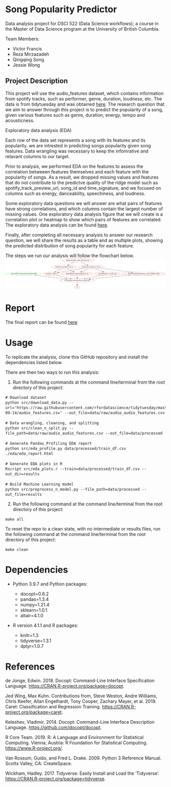 # Song Popularity Predictor
Data analysis project for DSCI 522 (Data Science workflows); a course in the Master of Data Science program at the University of British Columbia.

Team Members:
* Victor Francis
* Reza Mirzazadeh
* Qingqing Song
* Jessie Wong

## Project Description
This project will use the audio_features dataset, which contains information from spotify tracks, such as performer, genre, duration, loudness, etc. The data is from tidytuesday and was obtained [here](https://github.com/rfordatascience/tidytuesday/blob/master/data/2021/2021-09-14/readme.md).
The research question that we aim to answer through this project is to predict the popularity of a song, given various features such as genre, duration, energy, tempo and acousticness. 

Exploratory data analysis (EDA)

Each row of the data set represents a song with its features and its popularity. we are intrested in predicting songs popularity given song features. Data wrangling was necessary to keep the infomrative and relavant columns to our target.

Prior to analysis, we performed EDA on the features to assess the correlation betweeen features themselves and each feature with the popularity of songs. As a result, we dropped missing values and features that do not contribute to the predictve quality of the ridge model such as spotify_track_preview_url, song_id and time_signature, and we focused on columns such as energy, danceability, speechiness, and loudness.  

Some exploratory data questions we will answer are what pairs of features have strong correlations, and which columns contain the largest number of missing values. One exploratory data analysis figure that we will create is a correlation plot or heatmap to show which pairs of features are correlated. The exploratory data analysis can be found  [here](https://github.com/jessie14/DSCI_522_Spotify_Track_Popularity_Predictor/tree/main/eda).

Finally, after completing all necessary analysis to answer our research question, we will share the results as a table and as multiple plots, showing the predicted distribution of song popularity for each feature.

The steps we run our analysis will follow the flowchart below.
![](images/Makefile.png)


# Report
The final report can be found [here](https://github.com/UBC-MDS/DSCI_522_Spotify_Track_Popularity_Predictor/blob/main/doc/spotify-track-predictor-report.md)

# Usage
To replicate the analysis, clone this GitHub repository and install the dependencies listed below.

There are then two ways to run this analysis:  
  1. Run the following commands at the command line/terminal from the root directory of this project:

```
# Download dataset
python src/download_data.py --url='https://raw.githubusercontent.com/rfordatascience/tidytuesday/master/data/2021/2021-09-14/audio_features.csv' --out_file=data/raw/audio_audio_features.csv

# Data wrangling, cleaning, and splitting
python src/clean_n_split.py --file_path=data/raw/audio_audio_features.csv --out_file=data/processed

# Generate Pandas_Profiling EDA report
python src/eda_profile.py data/processed/train_df.csv ./eda/eda_report.html

# Generate EDA plots in R
Rscript src/eda_plots.r --train=data/processed/train_df.csv --out_dir=results

# Build Machine Learning model
python src/preprocess_n_model.py --file_path=data/processed --out_file=results
```
  2. Run the following command at the command line/terminal from the root directory of this project:

```
make all
```

To reset the repo to a clean state, with no intermediate or results files, run the following command at the command line/terminal from the root directory of this project:

```
make clean
```

# Dependencies
* Python 3.9.7 and Python packages:
    * docopt=0.6.2
    * pandas=1.3.4
    * numpy=1.21.4
    * sklearn=1.0.1
    * altair=4.1.0

* R version 4.1.1 and R packages:
    * knitr=1.3
    * tidyverse=1.3.1
    * dplyr=1.0.7
    

# References

de Jonge, Edwin. 2018. Docopt: Command-Line Interface Specification Language. https://CRAN.R-project.org/package=docopt.

Jed Wing, Max Kuhn. Contributions from, Steve Weston, Andre Williams, Chris Keefer, Allan Engelhardt, Tony Cooper, Zachary Mayer, et al. 2019. Caret: Classification and Regression Training. https://CRAN.R-project.org/package=caret.

Keleshev, Vladimir. 2014. Docopt: Command-Line Interface Description Language. https://github.com/docopt/docopt.

R Core Team. 2019. R: A Language and Environment for Statistical Computing. Vienna, Austria: R Foundation for Statistical Computing. https://www.R-project.org/.

Van Rossum, Guido, and Fred L. Drake. 2009. Python 3 Reference Manual. Scotts Valley, CA: CreateSpace.

Wickham, Hadley. 2017. Tidyverse: Easily Install and Load the ’Tidyverse’. https://CRAN.R-project.org/package=tidyverse.
